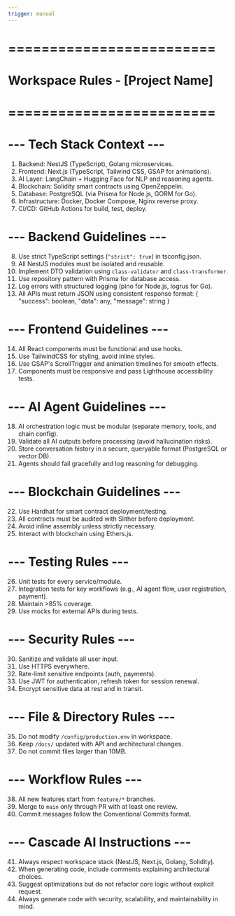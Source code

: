 ```yaml
---
trigger: manual
---
```


# =========================
# Workspace Rules - [Project Name]
# =========================

# --- Tech Stack Context ---
1. Backend: NestJS (TypeScript), Golang microservices.
2. Frontend: Next.js (TypeScript, Tailwind CSS, GSAP for animations).
3. AI Layer: LangChain + Hugging Face for NLP and reasoning agents.
4. Blockchain: Solidity smart contracts using OpenZeppelin.
5. Database: PostgreSQL (via Prisma for Node.js, GORM for Go).
6. Infrastructure: Docker, Docker Compose, Nginx reverse proxy.
7. CI/CD: GitHub Actions for build, test, deploy.

# --- Backend Guidelines ---
8. Use strict TypeScript settings (`"strict": true`) in tsconfig.json.
9. All NestJS modules must be isolated and reusable.
10. Implement DTO validation using `class-validator` and `class-transformer`.
11. Use repository pattern with Prisma for database access.
12. Log errors with structured logging (pino for Node.js, logrus for Go).
13. All APIs must return JSON using consistent response format:
    {
      "success": boolean,
      "data": any,
      "message": string
    }

# --- Frontend Guidelines ---
14. All React components must be functional and use hooks.
15. Use TailwindCSS for styling, avoid inline styles.
16. Use GSAP's ScrollTrigger and animation timelines for smooth effects.
17. Components must be responsive and pass Lighthouse accessibility tests.

# --- AI Agent Guidelines ---
18. AI orchestration logic must be modular (separate memory, tools, and chain config).
19. Validate all AI outputs before processing (avoid hallucination risks).
20. Store conversation history in a secure, queryable format (PostgreSQL or vector DB).
21. Agents should fail gracefully and log reasoning for debugging.

# --- Blockchain Guidelines ---
22. Use Hardhat for smart contract deployment/testing.
23. All contracts must be audited with Slither before deployment.
24. Avoid inline assembly unless strictly necessary.
25. Interact with blockchain using Ethers.js.

# --- Testing Rules ---
26. Unit tests for every service/module.
27. Integration tests for key workflows (e.g., AI agent flow, user registration, payment).
28. Maintain >85% coverage.
29. Use mocks for external APIs during tests.

# --- Security Rules ---
30. Sanitize and validate all user input.
31. Use HTTPS everywhere.
32. Rate-limit sensitive endpoints (auth, payments).
33. Use JWT for authentication, refresh token for session renewal.
34. Encrypt sensitive data at rest and in transit.

# --- File & Directory Rules ---
35. Do not modify `/config/production.env` in workspace.
36. Keep `/docs/` updated with API and architectural changes.
37. Do not commit files larger than 10MB.

# --- Workflow Rules ---
38. All new features start from `feature/*` branches.
39. Merge to `main` only through PR with at least one review.
40. Commit messages follow the Conventional Commits format.

# --- Cascade AI Instructions ---
41. Always respect workspace stack (NestJS, Next.js, Golang, Solidity).
42. When generating code, include comments explaining architectural choices.
43. Suggest optimizations but do not refactor core logic without explicit request.
44. Always generate code with security, scalability, and maintainability in mind.
